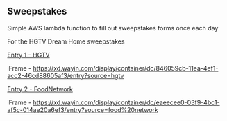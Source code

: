 ## Sweepstakes

Simple AWS lambda function to fill out sweepstakes forms once each day

For the HGTV Dream Home sweepstakes

[Entry 1 - HGTV](https://www.hgtv.com/sweepstakes/hgtv-smart-home/sweepstakes?lid=3lzxbe6zqtwb&nl=R-HGTV:SH2024__EnterHGTV)

iFrame -
https://xd.wayin.com/display/container/dc/846059cb-11ea-4ef1-acc2-46cd88605af3/entry?source=hgtv

[Entry 2 - FoodNetwork](https://www.foodnetwork.com/sponsored/sweepstakes/hgtv-smart-home-sweepstakes?lid=ukfafnul4ip7&nl=R-HGTV:SH2024__EnterFood)

iFrame -
https://xd.wayin.com/display/container/dc/eaeecee0-03f9-4bc1-af5c-014ae20a6ef3/entry?source=food%20network
